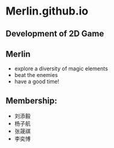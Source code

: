 # Merlin.github.io
## Development of 2D Game
## Merlin
- explore a diversity of magic elements
- beat the enemies
- have a good time!
## Membership:
- 刘添毅
- 杨子航
- 张晟祺
- 李奕博

